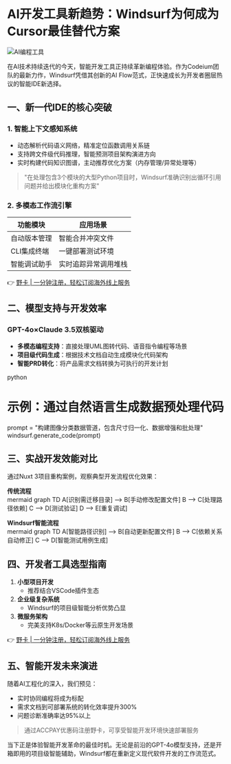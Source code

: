 # AI开发工具新趋势：Windsurf为何成为Cursor最佳替代方案

![AI编程工具](https://via.placeholder.com/800x400)

在AI技术持续迭代的今天，智能开发工具正持续革新编程体验。作为Codeium团队的最新力作，Windsurf凭借其创新的AI Flow范式，正快速成长为开发者圈层热议的智能IDE新选择。

## 一、新一代IDE的核心突破
### 1. 智能上下文感知系统
- 动态解析代码语义网络，精准定位函数调用关系链
- 支持跨文件级代码推理，智能预测项目架构演进方向
- 实时构建代码知识图谱，主动推荐优化方案（内存管理/异常处理等）

> "在处理包含3个模块的大型Python项目时，Windsurf准确识别出循环引用问题并给出模块化重构方案"

### 2. 多模态工作流引擎
| 功能模块       | 应用场景                  |
|----------------|-------------------------|
| 自动版本管理   | 智能合并冲突文件         |
| CLI集成终端    | 一键部署测试环境         |
| 智能调试助手   | 实时追踪异常调用堆栈     |

👉 [野卡 | 一分钟注册，轻松订阅海外线上服务](https://bbtdd.com/yeka)

## 二、模型支持与开发效率
### GPT-4o×Claude 3.5双核驱动
- **多模态编程支持**：直接处理UML图转代码、语音指令编程等场景
- **项目级代码生成**：根据技术文档自动生成模块化代码架构
- **智能PRD转化**：将产品需求文档转换为可执行的开发计划

python
# 示例：通过自然语言生成数据预处理代码
prompt = "构建图像分类数据管道，包含尺寸归一化、数据增强和批处理"
windsurf.generate_code(prompt)


## 三、实战开发效能对比
通过Nuxt 3项目重构案例，观察典型开发流程优化效果：

**传统流程**  
mermaid
graph TD
    A[识别需迁移目录] --> B[手动修改配置文件]
    B --> C[处理路径依赖]
    C --> D[测试验证]
    D --> E[重复调试]


**Windsurf智能流程**  
mermaid
graph TD
    A[智能路径识别] --> B[自动更新配置文件]
    B --> C[依赖关系自动修正]
    C --> D[智能测试用例生成]


## 四、开发者工具选型指南
1. **小型项目开发**  
   - 推荐结合VSCode插件生态
2. **企业级复杂系统**  
   - Windsurf的项目级智能分析优势凸显
3. **微服务架构**  
   - 完美支持K8s/Docker等云原生开发场景

👉 [野卡 | 一分钟注册，轻松订阅海外线上服务](https://bbtdd.com/yeka)

## 五、智能开发未来演进
随着AI工程化的深入，我们预见：
- 实时协同编程将成为标配
- 需求文档到可部署系统的转化效率提升300%
- 问题诊断准确率达95%以上

> 通过ACCPAY优惠码注册野卡，可享受智能开发环境快速部署服务

当下正是体验智能开发革命的最佳时机。无论是前沿的GPT-4o模型支持，还是开箱即用的项目级智能辅助，Windsurf都在重新定义现代软件开发的工作流范式。